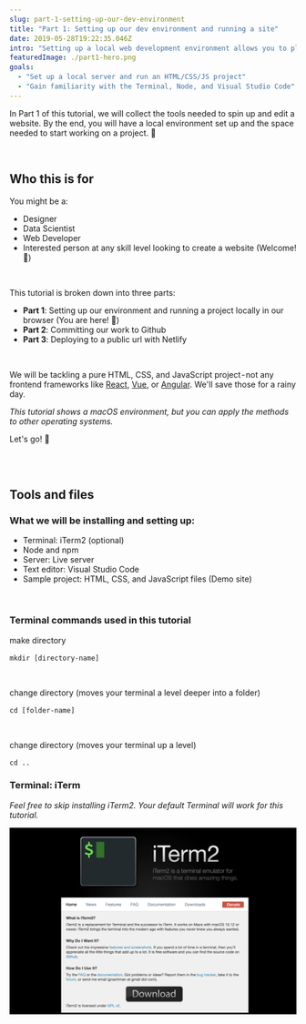 ```yaml
---
slug: part-1-setting-up-our-dev-environment
title: "Part 1: Setting up our dev environment and running a site"
date: 2019-05-28T19:22:35.046Z
intro: "Setting up a local web development environment allows you to play with new tools, languages, and any kind of project you're working on without having to deploy publicly."
featuredImage: ./part1-hero.png
goals:
  - "Set up a local server and run an HTML/CSS/JS project"
  - "Gain familiarity with the Terminal, Node, and Visual Studio Code"
---
```


In Part 1 of this tutorial, we will collect the tools needed to spin up and edit a website. By the end, you will have a local environment set up and the space needed to start working on a project. 👏

<br/>

## Who this is for
You might be a:
- Designer
- Data Scientist
- Web Developer
- Interested person at any skill level looking to create a website (Welcome! 🎉)

<br/>

This tutorial is broken down into three parts:
- **Part 1**: Setting up our environment and running a project locally in our browser (You are here! 🏁)
- **Part 2**: Committing our work to Github
- **Part 3**: Deploying to a public url with Netlify

<br/>

We will be tackling a pure HTML, CSS, and JavaScript project - not any frontend frameworks like [React](https://reactjs.org/), [Vue](https://vuejs.org/), or [Angular](https://angular.io/). We'll save those for a rainy day.

_This tutorial shows a macOS environment, but you can apply the methods to other operating systems._


Let's go! 🚀

<br/>
<br/>

## Tools and files
### What we will be installing and setting up:
- Terminal: iTerm2 (optional)
- Node and npm
- Server: Live server
- Text editor: Visual Studio Code
- Sample project: HTML, CSS, and JavaScript files (Demo site)

<br/>

### Terminal commands used in this tutorial

make directory
```
mkdir [directory-name]
```
<br/>

change directory (moves your terminal a level deeper into a folder)
```
cd [folder-name]
```
<br/>

change directory (moves your terminal up a level)
```
cd ..
```


### Terminal: iTerm
*Feel free to skip installing iTerm2. Your default Terminal will work for this tutorial.*


![Homepage of iTerm 2](./iterm-homepage.png)